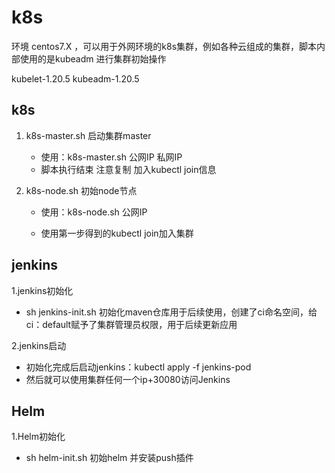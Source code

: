 # k8s

环境 centos7.X ，可以用于外网环境的k8s集群，例如各种云组成的集群，脚本内部使用的是kubeadm 进行集群初始操作

kubelet-1.20.5  kubeadm-1.20.5

## k8s

1. k8s-master.sh 启动集群master 

   - 使用：k8s-master.sh 公网IP 私网IP
   - 脚本执行结束 注意复制 加入kubectl join信息

2. k8s-node.sh 初始node节点

   -  使用：k8s-node.sh 公网IP

   - 使用第一步得到的kubectl join加入集群

     

## jenkins

1.jenkins初始化

- sh jenkins-init.sh 初始化maven仓库用于后续使用，创建了ci命名空间，给ci：default赋予了集群管理员权限，用于后续更新应用

2.jenkins启动

- 初始化完成后启动jenkins：kubectl apply -f jenkins-pod
- 然后就可以使用集群任何一个ip+30080访问Jenkins

## Helm

1.Helm初始化

- sh helm-init.sh   初始helm 并安装push插件

